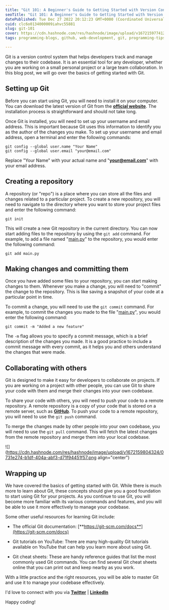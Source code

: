 ```yaml
---
title: "Git 101: A Beginner's Guide to Getting Started with Version Control"
seoTitle: "Git 101: A Beginner's Guide to Getting Started with Version Control"
datePublished: Tue Dec 27 2022 20:12:23 GMT+0000 (Coordinated Universal Time)
cuid: clc6o0134000009iahvc55881
slug: git-101
cover: https://cdn.hashnode.com/res/hashnode/image/upload/v1672159774125/56c4719b-32fa-4d60-922c-7a342e2a7e62.png
tags: programming-blogs, github, web-development, git, programming-tips

---
```


Git is a version control system that helps developers track and manage changes to their codebase. It is an essential tool for any developer, whether you are working on a small personal project or a large team collaboration. In this blog post, we will go over the basics of getting started with Git.

## **Setting up Git**

Before you can start using Git, you will need to install it on your computer. You can download the latest version of Git from the [**official website**](https://git-scm.com/downloads). The installation process is straightforward and should not take long.

Once Git is installed, you will need to set up your username and email address. This is important because Git uses this information to identify you as the author of the changes you make. To set up your username and email address, open a terminal and enter the following commands:

```plaintext
git config --global user.name "Your Name"
git config --global user.email "your@email.com"
```

Replace "Your Name" with your actual name and "[**your@email.com**](mailto:your@email.com)" with your email address.

## **Creating a repository**

A repository (or "repo") is a place where you can store all the files and changes related to a particular project. To create a new repository, you will need to navigate to the directory where you want to store your project files and enter the following command:

```plaintext
git init
```

This will create a new Git repository in the current directory. You can now start adding files to the repository by using the `git add` command. For example, to add a file named "[main.py](http://main.py)" to the repository, you would enter the following command:

```plaintext
git add main.py
```

## **Making changes and committing them**

Once you have added some files to your repository, you can start making changes to them. Whenever you make a change, you will need to "commit" the change to the repository. This is like saving a snapshot of your code at a particular point in time.

To commit a change, you will need to use the `git commit` command. For example, to commit the changes you made to the file "[main.py](http://main.py)", you would enter the following command:

```plaintext
git commit -m "Added a new feature"
```

The `-m` flag allows you to specify a commit message, which is a brief description of the changes you made. It is a good practice to include a commit message with every commit, as it helps you and others understand the changes that were made.

## **Collaborating with others**

Git is designed to make it easy for developers to collaborate on projects. If you are working on a project with other people, you can use Git to share your code with them and merge their changes into your own codebase.

To share your code with others, you will need to push your code to a remote repository. A remote repository is a copy of your code that is stored on a remote server, such as [**GitHub**](https://github.com/). To push your code to a remote repository, you will need to use the `git push` command.

To merge the changes made by other people into your own codebase, you will need to use the `git pull` command. This will fetch the latest changes from the remote repository and merge them into your local codebase.

![](https://cdn.hashnode.com/res/hashnode/image/upload/v1672159804324/0731e274-b1df-404a-abf3-d71f94451f57.png align="center")

## **Wrapping up**

We have covered the basics of getting started with Git. While there is much more to learn about Git, these concepts should give you a good foundation to start using Git for your projects. As you continue to use Git, you will become more familiar with its various commands and features, and you will be able to use it more effectively to manage your codebase.

Some other useful resources for learning Git include:

* The official Git documentation: [**https://git-scm.com/docs**](https://git-scm.com/docs)
    
* Git tutorials on YouTube: There are many high-quality Git tutorials available on YouTube that can help you learn more about using Git.
    
* Git cheat sheets: These are handy reference guides that list the most commonly used Git commands. You can find several Git cheat sheets online that you can print out and keep nearby as you work.
    

With a little practice and the right resources, you will be able to master Git and use it to manage your codebase effectively.

I'd love to connect with you via [**Twitter**](https://twitter.com/bonaogeto) | [**LinkedIn**](https://www.linkedin.com/in/bonaventureogeto/)

Happy coding!